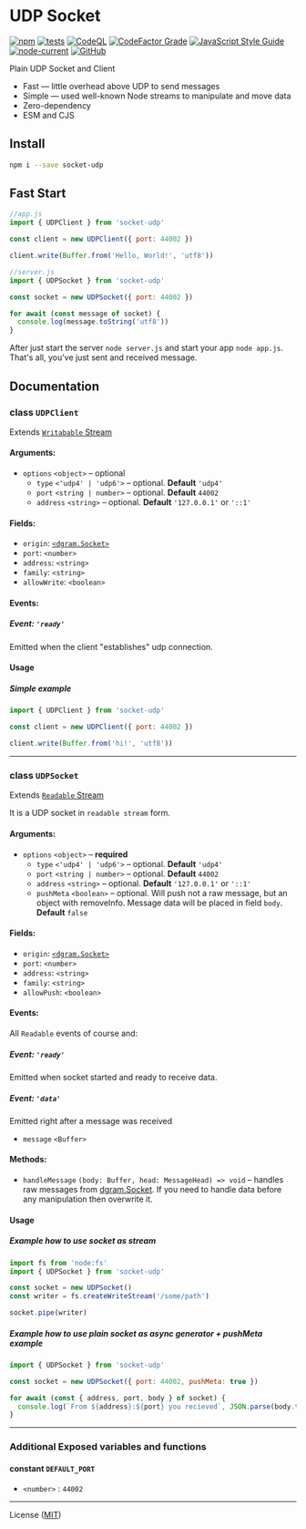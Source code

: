 # UDP Socket
[![npm](https://img.shields.io/npm/v/socket-udp)](https://www.npmjs.com/package/socket-udp)
[![tests](https://github.com/JerryCauser/socket-udp/actions/workflows/tests.yml/badge.svg)](https://github.com/JerryCauser/socket-udp/actions/workflows/tests.yml)
[![CodeQL](https://github.com/JerryCauser/socket-udp/actions/workflows/codeql.yml/badge.svg)](https://github.com/JerryCauser/socket-udp/actions/workflows/codeql.yml)
[![CodeFactor Grade](https://img.shields.io/codefactor/grade/github/JerryCauser/socket-udp/master)](https://www.codefactor.io/repository/github/jerrycauser/socket-udp)
[![JavaScript Style Guide](https://img.shields.io/badge/code_style-standard-brightgreen.svg)](https://standardjs.com)
[![node-current](https://img.shields.io/node/v/socket-udp)](https://nodejs.org)
[![GitHub](https://img.shields.io/github/license/JerryCauser/socket-udp)](https://github.com/JerryCauser/socket-udp/blob/master/LICENSE)

Plain UDP Socket and Client

- Fast — little overhead above UDP to send messages
- Simple — used well-known Node streams to manipulate and move data
- Zero-dependency
- ESM and CJS

## Install

```bash
npm i --save socket-udp
```

## Fast Start

```javascript
//app.js
import { UDPClient } from 'socket-udp'

const client = new UDPClient({ port: 44002 })

client.write(Buffer.from('Hello, World!', 'utf8'))
```

```javascript
//server.js
import { UDPSocket } from 'socket-udp'

const socket = new UDPSocket({ port: 44002 })

for await (const message of socket) {
  console.log(message.toString('utf8'))
}

```

After just start the server `node server.js` and start your app `node app.js`. That's all, you've just sent and received message. 

## Documentation

### class `UDPClient`
Extends [`Writabable` Stream][node-writable]

#### Arguments:
- `options` `<object>` – optional
  - `type` `<'udp4' | 'udp6'>` – optional. **Default** `'udp4'`
  - `port` `<string | number>` – optional. **Default** `44002`
  - `address` `<string>` – optional. **Default** `'127.0.0.1'` or `'::1'`

#### Fields:
- `origin`: [`<dgram.Socket>`][node-dgram-socket]
- `port`: `<number>`
- `address`: `<string>`
- `family`: `<string>`
- `allowWrite`: `<boolean>`

#### Events:
##### Event: `'ready'`
Emitted when the client "establishes" udp connection.

#### Usage
##### Simple example
```javascript
import { UDPClient } from 'socket-udp'

const client = new UDPClient({ port: 44002 })

client.write(Buffer.from('hi!', 'utf8'))
```
---

### class `UDPSocket`
Extends [`Readable` Stream][node-readable]

It is a UDP socket in `readable stream` form.

#### Arguments:
- `options` `<object>` – **required**
  - `type` `<'udp4' | 'udp6'>` – optional. **Default** `'udp4'`
  - `port` `<string | number>` – optional. **Default** `44002`
  - `address` `<string>` – optional. **Default** `'127.0.0.1'` or `'::1'`
  - `pushMeta` `<boolean>` – optional. Will push not a raw message, but an object with removeInfo. Message data will be placed in field `body`. **Default** `false`

#### Fields:
- `origin`: [`<dgram.Socket>`][node-dgram-socket]
- `port`: `<number>`
- `address`: `<string>`
- `family`: `<string>`
- `allowPush`: `<boolean>`

#### Events:
All `Readable` events of course and:

##### Event: `'ready'`
Emitted when socket started and ready to receive data.

##### Event: `'data'`
Emitted right after a message was received
  - `message` `<Buffer>`

#### Methods:
- `handleMessage` `(body: Buffer, head: MessageHead) => void` – handles raw messages from [dgram.Socket][node-dgram-socket].
     If you need to handle data before any manipulation then overwrite it.

#### Usage

##### Example how to use socket as stream
```javascript
import fs from 'node:fs'
import { UDPSocket } from 'socket-udp'

const socket = new UDPSocket()
const writer = fs.createWriteStream('/some/path')

socket.pipe(writer)
```

##### Example how to use plain socket as async generator + pushMeta example
```javascript
import { UDPSocket } from 'socket-udp'

const socket = new UDPSocket({ port: 44002, pushMeta: true })

for await (const { address, port, body } of socket) {
  console.log(`From ${address}:${port} you recieved`, JSON.parse(body.toString('utf8')))
}
```

---

### Additional Exposed variables and functions
#### constant `DEFAULT_PORT`
- `<number>` : `44002`

---

License ([MIT](LICENSE))

[node-readable]: https://nodejs.org/api/stream.html#class-streamreadable
[node-writable]: https://nodejs.org/api/stream.html#class-streamwritable
[node-dgram-socket]: https://nodejs.org/api/dgram.html#class-dgramsocket
[client]: #class-udpclient
[socket]: #class-udpsocket
[constants]: src/constants.js
